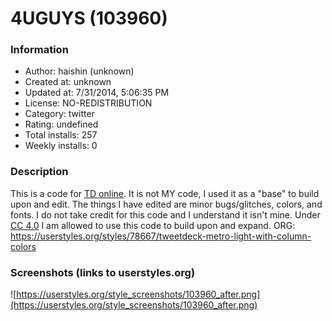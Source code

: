 # 4UGUYS (103960)

### Information
- Author: haishin (unknown)
- Created at: unknown
- Updated at: 7/31/2014, 5:06:35 PM
- License: NO-REDISTRIBUTION
- Category: twitter
- Rating: undefined
- Total installs: 257
- Weekly installs: 0


### Description
This is a code for <a href="https://tweetdeck.twitter.com/">TD online</a>. It is not MY code, I used it as a "base" to build upon and edit. The things I have edited are minor bugs/glitches, colors, and fonts. I do not take credit for this code and I understand it isn't mine. Under <a href="http://creativecommons.org/licenses/by/4.0/">CC 4.0</a> I am allowed to use this code to build upon and expand.
ORG: https://userstyles.org/styles/78667/tweetdeck-metro-light-with-column-colors


### Screenshots (links to userstyles.org)
![https://userstyles.org/style_screenshots/103960_after.png](https://userstyles.org/style_screenshots/103960_after.png)


